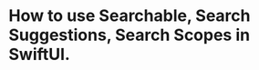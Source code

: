 How to use Searchable, Search Suggestions, Search Scopes in SwiftUI.
====================================================================

